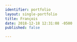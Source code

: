 ```yaml
---
identifier: portfolio
layout: single-portfolio
title: François
date: 2018-12-18 12:31:08 -0500
published: false

---
```

